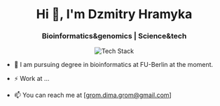 <h1 align="center">Hi 👋, I'm Dzmitry Hramyka</h1>
<h3 align="center">Bioinformatics&genomics | Science&tech</h3>

<p align="center"><img src="https://skillicons.dev/icons?i=py,r,django,docker,linux,bash,git,github&perline=16" alt="Tech Stack" /> </p>

- 📝 I am pursuing degree in bioinformatics at FU-Berlin at the moment.

- ⚡️ Work at ...

- 📫 You can reach me at [grom.dima.grom@gmail.com]
